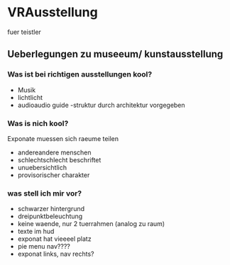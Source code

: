 # VRAusstellung
fuer teistler
## Ueberlegungen zu museeum/ kunstausstellung

### Was ist bei richtigen ausstellungen kool?
- Musik
- lichtlicht
- audioaudio guide
-struktur durch architektur vorgegeben

### Was is nich kool?
Exponate muessen sich raeume teilen
- andereandere menschen
- schlechtschlecht beschriftet
- unuebersichtlich
- provisorischer charakter

### was stell ich mir vor?
- schwarzer hintergrund 
- dreipunktbeleuchtung
- keine waende, nur 2 tuerrahmen (analog zu raum)
- texte im hud
- exponat hat vieeeel platz
- pie menu nav????
- exponat links, nav rechts?
